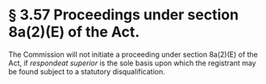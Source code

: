 # § 3.57   Proceedings under section 8a(2)(E) of the Act.

The Commission will not initiate a proceeding under section 8a(2)(E) of the Act, if *respondeat superior* is the sole basis upon which the registrant may be found subject to a statutory disqualification.




